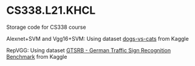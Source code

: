 # CS338.L21.KHCL
Storage code for CS338 course

Alexnet+SVM and Vgg16+SVM: Using dataset [dogs-vs-cats](https://www.kaggle.com/c/dogs-vs-cats) from Kaggle

RepVGG: Using dataset [GTSRB - German Traffic Sign Recognition Benchmark](https://www.kaggle.com/meowmeowmeowmeowmeow/gtsrb-german-traffic-sign) from Kaggle
